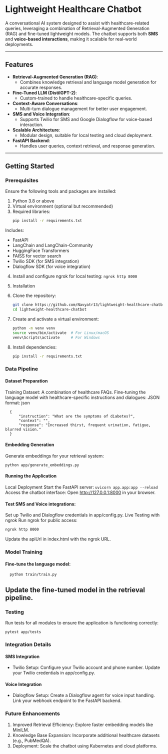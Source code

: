 # **Lightweight Healthcare Chatbot**

A conversational AI system designed to assist with healthcare-related queries, leveraging a combination of Retrieval-Augmented Generation (RAG) and fine-tuned lightweight models. The chatbot supports both **SMS** and **voice-based interactions**, making it scalable for real-world deployments.

---

## **Features**

- **Retrieval-Augmented Generation (RAG)**:
  - Combines knowledge retrieval and language model generation for accurate responses.
- **Fine-Tuned LLM (DistilGPT-2)**:
  - Custom-trained to handle healthcare-specific queries.
- **Context-Aware Conversations**:
  - Multi-turn dialogue management for better user engagement.
- **SMS and Voice Integration**:
  - Supports Twilio for SMS and Google Dialogflow for voice-based interaction.
- **Scalable Architecture**:
  - Modular design, suitable for local testing and cloud deployment.
- **FastAPI Backend**:
  - Handles user queries, context retrieval, and response generation.

---

## **Getting Started**

### **Prerequisites**

Ensure the following tools and packages are installed:
1. Python 3.8 or above
2. Virtual environment (optional but recommended)
3. Required libraries:
   ```bash
   pip install -r requirements.txt

Includes:
- FastAPI
- LangChain and LangChain-Community
- HuggingFace Transformers
- FAISS for vector search
- Twilio SDK (for SMS integration)
- Dialogflow SDK (for voice integration)

4. Install and configure ngrok for local testing:
  ```ngrok http 8000 ```
5. Installation
1. Clone the repository:
    ```bash 
    git clone https://github.com/Navyatr13/lightweight-healthcare-chatbot.git
    cd lightweight-healthcare-chatbot
   
2. Create and activate a virtual environment:

    ```bash
    python -m venv venv
    source venv/bin/activate  # For Linux/macOS
    venv\Scripts\activate     # For Windows
3. Install dependencies:
    ```bash 
    pip install -r requirements.txt

### **Data Pipeline** 
#### Dataset Preparation
Training Dataset: A combination of healthcare FAQs.
Fine-tuning the language model with healthcare-specific instructions and dialogues:
JSON format:
json
```
  {
      "instruction": "What are the symptoms of diabetes?",
      "context": "",
      "response": "Increased thirst, frequent urination, fatigue, blurred vision."
  }
```

#### Embedding Generation
Generate embeddings for your retrieval system:
    
    python app/generate_embeddings.py

#### Running the Application
Local Deployment
Start the FastAPI server:
    ```uvicorn app.app:app --reload```
Access the chatbot interface: Open http://127.0.0.1:8000 in your browser.

#### Test SMS and Voice integrations:

Set up Twilio and Dialogflow credentials in app/config.py.
Live Testing with ngrok
Run ngrok for public access:
  ```bash
  ngrok http 8000
  ```

Update the apiUrl in index.html with the ngrok URL.
### Model Training
#### Fine-tune the language model:
``` 
  python train/train.py 
```

Update the fine-tuned model in the retrieval pipeline.
---

### Testing

Run tests for all modules to ensure the application is functioning correctly:
    
    pytest app/tests

### Integration Details
#### SMS Integration
- Twilio Setup:
    Configure your Twilio account and phone number.
    Update your Twilio credentials in app/config.py.
#### Voice Integration
- Dialogflow Setup:
Create a Dialogflow agent for voice input handling.
Link your webhook endpoint to the FastAPI backend.

### Future Enhancements
1. Improved Retrieval Efficiency:
   Explore faster embedding models like MiniLM.
2. Knowledge Base Expansion:
   Incorporate additional healthcare datasets (e.g., PubMedQA).
3. Deployment:
   Scale the chatbot using Kubernetes and cloud platforms.
